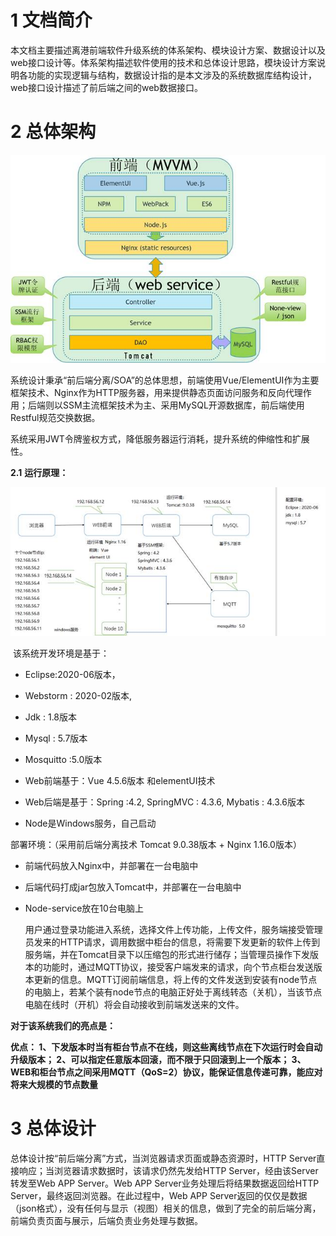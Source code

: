 # 1  文档简介

本文档主要描述离港前端软件升级系统的体系架构、模块设计方案、数据设计以及web接口设计等。体系架构描述软件使用的技术和总体设计思路，模块设计方案说明各功能的实现逻辑与结构，数据设计指的是本文涉及的系统数据库结构设计，web接口设计描述了前后端之间的web数据接口。

 

# 2   总体架构

![见文件夹离港前端软件升级系统中Photos文件夹中的图1](https://github.com/Dorian1015/Distribute/blob/main/%E7%A6%BB%E6%B8%AF%E5%89%8D%E7%AB%AF%E8%BD%AF%E4%BB%B6%E5%8D%87%E7%BA%A7%E7%B3%BB%E7%BB%9F/Photos/1.png)

系统设计秉承“前后端分离/SOA”的总体思想，前端使用Vue/ElementUI作为主要框架技术、Nginx作为HTTP服务器，用来提供静态页面访问服务和反向代理作用；后端则以SSM主流框架技术为主、采用MySQL开源数据库，前后端使用Restful规范交换数据。

系统采用JWT令牌鉴权方式，降低服务器运行消耗，提升系统的伸缩性和扩展性。

**2.1**  **运行原理：**

![见文件夹离港前端软件升级系统中Photos文件夹中的图2](https://github.com/Dorian1015/Distribute/blob/main/%E7%A6%BB%E6%B8%AF%E5%89%8D%E7%AB%AF%E8%BD%AF%E4%BB%B6%E5%8D%87%E7%BA%A7%E7%B3%BB%E7%BB%9F/Photos/2.png)

​    该系统开发环境是基于：

- Eclipse:2020-06版本，

- Webstorm : 2020-02版本,

- Jdk : 1.8版本

- Mysql : 5.7版本

- Mosquitto :5.0版本

- Web前端基于：Vue 4.5.6版本 和elementUI技术

- Web后端是基于：Spring :4.2, SpringMVC : 4.3.6, Mybatis : 4.3.6版本

- Node是Windows服务，自己启动

 

部署环境：（采用前后端分离技术 Tomcat 9.0.38版本 + Nginx 1.16.0版本）

- 前端代码放入Nginx中，并部署在一台电脑中

- 后端代码打成jar包放入Tomcat中，并部署在一台电脑中

- Node-service放在10台电脑上

 

  用户通过登录功能进入系统，选择文件上传功能，上传文件，服务端接受管理员发来的HTTP请求，调用数据中柜台的信息，将需要下发更新的软件上传到服务端，并在Tomcat目录下以压缩包的形式进行储存；当管理员操作下发版本的功能时，通过MQTT协议，接受客户端发来的请求，向个节点柜台发送版本更新的信息。MQTT订阅前端信息，将上传的文件发送到安装有node节点的电脑上，若某个装有node节点的电脑正好处于离线转态（关机），当该节点电脑在线时（开机）将会自动接收到前端发送来的文件。

**对于该系统我们的亮点是：**

**优点：
 1、下发版本时当有柜台节点不在线，则这些离线节点在下次运行时会自动升级版本；
 2、可以指定任意版本回滚，而不限于只回滚到上一个版本；
 3、WEB和柜台节点之间采用MQTT（QoS=2）协议，能保证信息传递可靠，能应对将来大规模的节点数量**



# 3   总体设计

总体设计按“前后端分离”方式，当浏览器请求页面或静态资源时，HTTP Server直接响应；当浏览器请求数据时，该请求仍然先发给HTTP Server，经由该Server转发至Web APP Server。Web APP Server业务处理后将结果数据返回给HTTP Server，最终返回浏览器。在此过程中，Web APP Server返回的仅仅是数据（json格式），没有任何与显示（视图）相关的信息，做到了完全的前后端分离，前端负责页面与展示，后端负责业务处理与数据。
